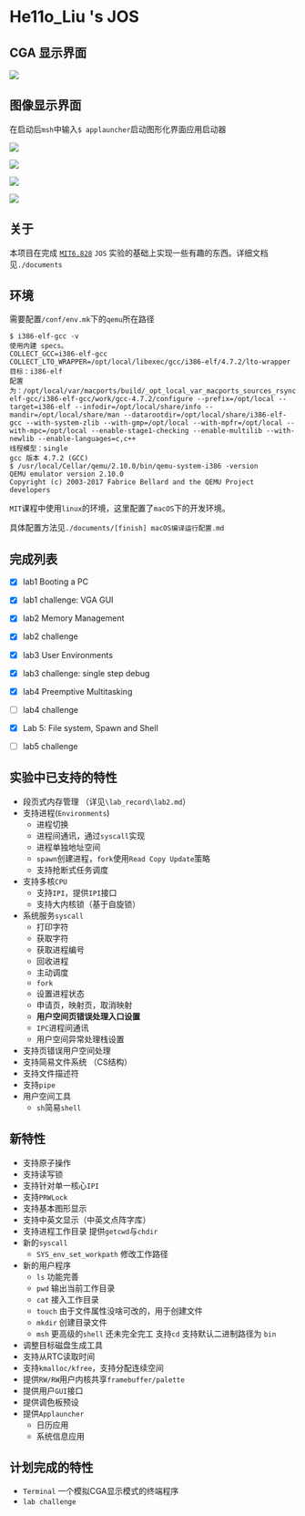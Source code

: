 # He11o_Liu 's JOS

## CGA 显示界面

![](./documents/img/cga.png)

## 图像显示界面

在启动后`msh`中输入`$ applauncher`启动图形化界面应用启动器

![](./documents/img/GUI1.png)

![](./documents/img/GUI2.png)

![](./documents/img/GUI4.png)

![](./documents/img/GUI3.png)



## 关于

本项目在完成 [`MIT6.828`](https://pdos.csail.mit.edu/6.828/2016/) `JOS` 实验的基础上实现一些有趣的东西。详细文档见`./documents`

## 环境

需要配置`/conf/env.mk`下的`qemu`所在路径

```shell
$ i386-elf-gcc -v
使用内建 specs。
COLLECT_GCC=i386-elf-gcc
COLLECT_LTO_WRAPPER=/opt/local/libexec/gcc/i386-elf/4.7.2/lto-wrapper
目标：i386-elf
配置为：/opt/local/var/macports/build/_opt_local_var_macports_sources_rsync.macports.org_macports_release_tarballs_ports_cross_i386-elf-gcc/i386-elf-gcc/work/gcc-4.7.2/configure --prefix=/opt/local --target=i386-elf --infodir=/opt/local/share/info --mandir=/opt/local/share/man --datarootdir=/opt/local/share/i386-elf-gcc --with-system-zlib --with-gmp=/opt/local --with-mpfr=/opt/local --with-mpc=/opt/local --enable-stage1-checking --enable-multilib --with-newlib --enable-languages=c,c++
线程模型：single
gcc 版本 4.7.2 (GCC)
$ /usr/local/Cellar/qemu/2.10.0/bin/qemu-system-i386 -version
QEMU emulator version 2.10.0
Copyright (c) 2003-2017 Fabrice Bellard and the QEMU Project developers
```

`MIT`课程中使用`linux`的环境，这里配置了`macOS`下的开发环境。

具体配置方法见`./documents/[finish] macOS编译运行配置.md`

## 完成列表

- [x] lab1 Booting a PC
- [x] lab1 challenge: VGA GUI
- [x] lab2 Memory Management
- [x] lab2 challenge
- [x] lab3 User Environments
- [x] lab3 challenge: single step debug
- [x] lab4 Preemptive Multitasking
- [ ] lab4 challenge
- [x] Lab 5: File system, Spawn and Shell
- [ ] lab5 challenge




## 实验中已支持的特性

- 段页式内存管理 （详见`\lab_record\lab2.md`）
- 支持进程(`Environments`)
  - 进程切换
  - 进程间通讯，通过`syscall`实现
  - 进程单独地址空间
  - `spawn`创建进程，`fork`使用`Read Copy Update`策略
  - 支持抢断式任务调度
- 支持多核`CPU`
  - 支持`IPI`，提供`IPI`接口
  - 支持大内核锁（基于自旋锁）
- 系统服务`syscall`
  - 打印字符
  - 获取字符
  - 获取进程编号
  - 回收进程
  - 主动调度
  - `fork`
  - 设置进程状态
  - 申请页，映射页，取消映射
  - **用户空间页错误处理入口设置**
  - `IPC`进程间通讯
  - 用户空间异常处理栈设置
- 支持页错误用户空间处理
- 支持简易文件系统 （CS结构）
- 支持文件描述符
- 支持`pipe`
- 用户空间工具
  - `sh`简易`shell`


## 新特性

- 支持原子操作
- 支持读写锁
- 支持针对单一核心`IPI`
- 支持`PRWLock`
- 支持基本图形显示
- 支持中英文显示（中英文点阵字库）
- 支持进程工作目录 提供`getcwd`与`chdir`
- 新的`syscall`
  - `SYS_env_set_workpath` 修改工作路径
- 新的用户程序
  - `ls` 功能完善
  - `pwd` 输出当前工作目录
  - `cat` 接入工作目录
  - `touch` 由于文件属性没啥可改的，用于创建文件
  - `mkdir` 创建目录文件
  - `msh` 更高级的`shell` 还未完全完工 支持`cd` 支持默认二进制路径为 `bin`
- 调整目标磁盘生成工具
- 支持从RTC读取时间
- 支持`kmalloc/kfree`，支持分配连续空间
- 提供`RW/RW`用户内核共享`framebuffer/palette`
- 提供用户`GUI`接口
- 提供调色板预设
- 提供`Applauncher`
  - 日历应用
  - 系统信息应用

## 计划完成的特性

- `Terminal` 一个模拟CGA显示模式的终端程序
- `lab challenge`